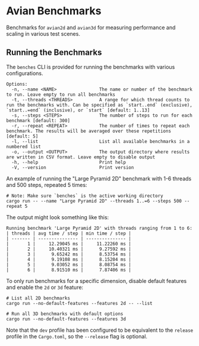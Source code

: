# Avian Benchmarks

Benchmarks for `avian2d` and `avian3d` for measuring performance and scaling in various test scenes.

## Running the Benchmarks

The `benches` CLI is provided for running the benchmarks with various configurations.

```text
Options:
  -n, --name <NAME>                The name or number of the benchmark to run. Leave empty to run all benchmarks
  -t, --threads <THREADS>          A range for which thread counts to run the benchmarks with. Can be specified as `start..end` (exclusive), `start..=end` (inclusive), or `start` [default: 1..13]
  -s, --steps <STEPS>              The number of steps to run for each benchmark [default: 300]
  -r, --repeat <REPEAT>            The number of times to repeat each benchmark. The results will be averaged over these repetitions [default: 5]
  -l, --list                       List all available benchmarks in a numbered list
  -o, --output <OUTPUT>            The output directory where results are written in CSV format. Leave empty to disable output
  -h, --help                       Print help
  -V, --version                    Print version
```

An example of running the "Large Pyramid 2D" benchmark with 1-6 threads and 500 steps, repeated 5 times:

```shell
# Note: Make sure `benches` is the active working directory
cargo run -- --name "Large Pyramid 2D" --threads 1..=6 --steps 500 --repeat 5
```

The output might look something like this:

```text
Running benchmark 'Large Pyramid 2D' with threads ranging from 1 to 6:
| threads | avg time / step | min time / step |
| ------- | --------------- | --------------- |
|       1 |     12.29045 ms |     11.22260 ms |
|       2 |     10.40321 ms |      9.27592 ms |
|       3 |      9.65242 ms |      8.53754 ms |
|       4 |      9.19108 ms |      8.15204 ms |
|       5 |      9.03052 ms |      8.08754 ms |
|       6 |      8.91510 ms |      7.87406 ms |
```

To only run benchmarks for a specific dimension, disable default features and enable the `2d` or `3d` feature:

```shell
# List all 2D benchmarks
cargo run --no-default-features --features 2d -- --list

# Run all 3D benchmarks with default options
cargo run --no-default-features --features 3d
```

Note that the `dev` profile has been configured to be equivalent to the `release` profile
in the `Cargo.toml`, so the `--release` flag is optional.
